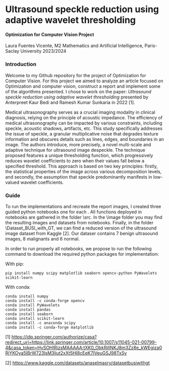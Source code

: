 # Ultrasound speckle reduction using adaptive wavelet thresholding
#### Optimization for Computer Vision Project

Laura Fuentes Vicente, M2 Mathematics and Artificial Intelligence, Paris-Saclay University 2023/2024

### Introduction 
Welcome to my Github repository for the project of Optimization for Computer Vision. For this project we aimed to analyze an article focused on Optimization and computer vision, construct a report and implement some of the algorithms presented. I chose to work on the paper: *Ultrasound speckle reduction using adaptive wavelet thresholding* presented by Anterpreet Kaur Bedi and Ramesh Kumar Sunkaria in 2022 [1]. 

Medical ultrasonography serves as a crucial imaging modality in clinical diagnosis, relying on the principle of acoustic impedance. The efficiency of medical ultrasonography can be impacted by various constraints, including speckle, acoustic shadows, artifacts, etc. This study specifically addresses the issue of speckle, a granular multiplicative noise that degrades texture information and obscures details such as lines, edges, and boundaries in an image. The authors introduce, more precisely, a novel multi-scale and adaptive technique for ultrasound image despeckle. The technique proposed features a unique thresholding function, which progressively reduces wavelet coefficients to zero when their values fall below a specified threshold. This approach is based on two key principles: firstly, the statistical properties of the image across various decomposition levels, and secondly, the assumption that speckle predominantly manifests in low-valued wavelet coefficients.

### Guide 
To run the implementations and recreate the report images, I created three guided python notebooks one for each . All functions deployed in notebooks are gathered in the folder \src. 
In the \image folder you may find the resulting images and datasets from notebooks. Finally, in the folder \Dataset_BUSI_with_GT, we can find a reduced version of the ultrasound image dataset from Kaggle [2]. Our dataser contains 7 benign ultrasound images, 8 malignants and 6 normal. 

In order to run properly all notebooks, we propose to run the following command to download the required python packages for implementation: 


With pip: 

```
pip install numpy scipy matplotlib seaborn opencv-python PyWavelets scikit-learn
```


With conda: 


```
conda install numpy
conda install -c conda-forge opencv
conda install PyWavelets
conda install pandas
conda install seaborn
conda install scikit-learn
conda install -c anaconda scipy
conda install -c conda-forge matplotlib
```

[1] https://idp.springer.com/authorize/casa?redirect_uri=https://link.springer.com/article/10.1007/s11045-021-00799-4&casa_token=HySOHIRizsMAAAAA:tXK0_ObkRiIlNKJ8m3Zz8e_kWEgiza0RjYKOya5IBrW723lsM3liut2xXt5HI8cEeK7IVeuGSJ98TxSy 


[2] https://www.kaggle.com/datasets/anaselmasry/datasetbusiwithgt